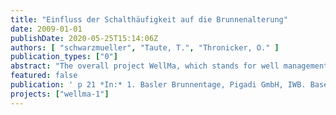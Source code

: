 ```yaml
---
title: "Einfluss der Schalthäufigkeit auf die Brunnenalterung"
date: 2009-01-01
publishDate: 2020-05-25T15:14:06Z
authors: [ "schwarzmueller", "Taute, T.", "Thronicker, O." ]
publication_types: ["0"]
abstract: "The overall project WellMa, which stands for well management, aims at the optimization of the operation and maintenance of drinking water abstraction wells. For this purpose, in addition to a statistical analyses of well data (report D 1.2) and first field investigations to compare various diagnosis methods (report D 1.3), a review of literature during the preparatory phase WellMa1 should answer the following questions: (1) Which processes affecting the well performance and conditions can occur? (2) Which correlation exists between well ageing and well characteristics? (3) How can such well ageing be recognized at an early stage? (4) What is the state of the practice to restore a good performance and condition? (5) What can be done during well design and construction to prevent well ageing? (6) How can well operation be adjusted to slow-down well ageing processes? Based on textbooks, standards and professional articles published in large number since the middle of the nineties, the state of the art was gathered and compared to current practice at BWB and Veolia to identify possibilities for improvement and specify the need for further investigations to be proposed for WellMa2. 1) Three well ageing types involving different processes could be identified. These are chemical, biological and physical clogging. They are closely linked to the characteristics of the exploited aquifer, such as the physical properties of the formation or the chemical composition of the groundwater. 2) The evaluation of these site-specific aquifer characteristics, the impacts from well design and the observed effects on the well performance and condition and their development with time of operation should be used to specify the individual ageing potential for each well site. 3) The early recognition of well ageing implies the need to monitor wells (1) regularly and (2) with comparable methods. As suitable indicators, the development of water levels and discharge rates to calculate the specific drawdown and specific capacity, the pump surveillance and the visible condition of the well interior could be identified. 4) Both, the assessment of the ageing potential and the monitoring of a reference value describing the state of the well lead to the specification of maintenance requirements. Generally, three strategies could be identified, ranging from sheer operation, over reactive maintenance to regular condition assessment and preventive treatment. Concerning the choice of maintenance method, key criteria must always be the well design, its state of construction, the well ageing type and location. Up to now, patterns linking well characteristics and the success of maintenance could not be identified. Thus, maintenance relies on practical experience and the willingness to discuss limitations and disadvantages of methods as open as the advantages on side of the rehabilitation companies. 5) For well design and construction, the technical standards were summarized, describing the necessary steps for proper dimensioning, drilling, choice of materials and final well development. Not only the avoidance of nonconformities and the careful evaluation of the advantages, but also the restrictions of different well design alternatives, e.g. for the accessibility of rehabilitation, assure an optimal well ageing prevention and well operation. 6) Furthermore, well operation could be identified as a key element and critical factor codetermining the lifetime, but at the same time the economic efficiency of a well. It is always a compromise between demand, technical possibilities and economic considerations, for which reason general standards or technical guidance are not available so far. They need to be developed individually considering present well ageing processes and the quantification of impacts. Comparing the state of the art with current practice at BWB and Veolia, room for improvement could primarily be identified for monitoring and subsequent data processing for both, operational parameters (to assess well performance and condition), and maintenance (to evaluate the success of applied treatments). Based on the recommendations derived on this state of the art review, within WellMa2 the effects of measures for preventing and treating well ageing shall be quantified so that the benefits can be assessed for future optimized well management."
featured: false
publication: ' p 21 *In:* 1. Basler Brunnentage, Pigadi GmbH, IWB. Basel. 02.-03.11.2009'
projects: ["wellma-1"]
---
```


